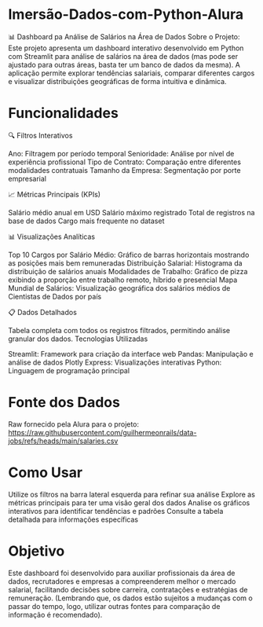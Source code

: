 # Imersão-Dados-com-Python-Alura

📊 Dashboard pa Análise de Salários na Área de Dados
Sobre o Projeto:
Este projeto apresenta um dashboard interativo desenvolvido em Python com Streamlit para análise de salários na área de dados (mas pode ser ajustado para outras áreas, basta ter um banco de dados da mesma). A aplicação permite explorar tendências salariais, comparar diferentes cargos e visualizar distribuições geográficas de forma intuitiva e dinâmica.

# Funcionalidades
🔍 Filtros Interativos

Ano: Filtragem por período temporal
Senioridade: Análise por nível de experiência profissional
Tipo de Contrato: Comparação entre diferentes modalidades contratuais
Tamanho da Empresa: Segmentação por porte empresarial

📈 Métricas Principais (KPIs)

Salário médio anual em USD
Salário máximo registrado
Total de registros na base de dados
Cargo mais frequente no dataset

📊 Visualizações Analíticas

Top 10 Cargos por Salário Médio: Gráfico de barras horizontais mostrando as posições mais bem remuneradas
Distribuição Salarial: Histograma da distribuição de salários anuais
Modalidades de Trabalho: Gráfico de pizza exibindo a proporção entre trabalho remoto, híbrido e presencial
Mapa Mundial de Salários: Visualização geográfica dos salários médios de Cientistas de Dados por país

📋 Dados Detalhados

Tabela completa com todos os registros filtrados, permitindo análise granular dos dados.
Tecnologias Utilizadas

Streamlit: Framework para criação da interface web
Pandas: Manipulação e análise de dados
Plotly Express: Visualizações interativas
Python: Linguagem de programação principal

# Fonte dos Dados
Raw fornecido pela Alura para o projeto: https://raw.githubusercontent.com/guilhermeonrails/data-jobs/refs/heads/main/salaries.csv 

# Como Usar

Utilize os filtros na barra lateral esquerda para refinar sua análise
Explore as métricas principais para ter uma visão geral dos dados
Analise os gráficos interativos para identificar tendências e padrões
Consulte a tabela detalhada para informações específicas

# Objetivo
Este dashboard foi desenvolvido para auxiliar profissionais da área de dados, recrutadores e empresas a compreenderem melhor o mercado salarial, facilitando decisões sobre carreira, contratações e estratégias de remuneração. (Lembrando que, os dados estão sujeitos a mudanças com o passar do tempo, logo, utilizar outras fontes para comparação de informação é recomendado).
